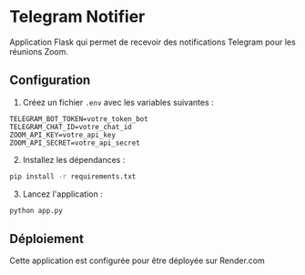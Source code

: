 # Telegram Notifier

Application Flask qui permet de recevoir des notifications Telegram pour les réunions Zoom.

## Configuration

1. Créez un fichier `.env` avec les variables suivantes :
```
TELEGRAM_BOT_TOKEN=votre_token_bot
TELEGRAM_CHAT_ID=votre_chat_id
ZOOM_API_KEY=votre_api_key
ZOOM_API_SECRET=votre_api_secret
```

2. Installez les dépendances :
```bash
pip install -r requirements.txt
```

3. Lancez l'application :
```bash
python app.py
```

## Déploiement

Cette application est configurée pour être déployée sur Render.com 